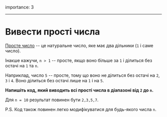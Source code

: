 importance: 3

---

# Вивести прості числа

[Просте число](https://uk.wikipedia.org/wiki/Просте_число) -- це натуральне число, яке має два дільники (`1` і саме число).

Інакше кажучи, `n > 1` -- просте, якщо воно більше за `1` і ділиться без остачі на `1` та `n`.

Наприклад, число `5` -- просте, тому що воно не ділиться без остачі на `2`, `3` і `4`. Воно ділиться без остачі лише на `1` і на `5`.

**Напишіть код, який виводить всі прості числа в діапазоні від `2` до `n`.**

Для `n = 10` результат повинен бути `2,3,5,7`.

P.S. Код також повинен легко модифікуватися для будь-якого числа `n`.
